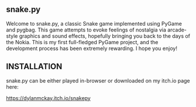 snake.py
-----------
Welcome to snake.py, a classic Snake game implemented using PyGame and pygbag. This game attempts to evoke feelings of nostalgia via arcade-style graphics and sound effects, hopefully bringing you back to the days of the Nokia. This is my first full-fledged PyGame project, and the development process has been extremely rewarding. I hope you enjoy!

INSTALLATION
------------
snake.py can be either played in-browser or downloaded on my itch.io page here:

https://dylanmckay.itch.io/snakepy
